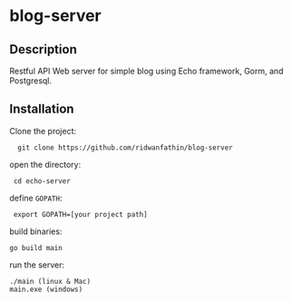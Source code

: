 # blog-server

## Description 
Restful API Web server for simple blog using Echo framework, Gorm, and Postgresql. 

## Installation
Clone the project:
```
  git clone https://github.com/ridwanfathin/blog-server
 ```
 open the directory:
 ```
  cd echo-server
 ```
 
 define `GOPATH`:
 ```
  export GOPATH=[your project path]
 ```
 
 build binaries: 
 ``` 
 go build main
 
 ```
 
 run the server: 
 
 ```
 ./main (linux & Mac)
 main.exe (windows)

 
 ```
  
